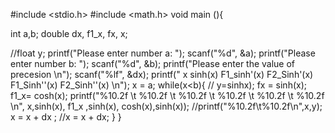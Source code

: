 #include <stdio.h>
#include <math.h>
void main (){

int a,b;
double dx, f1_x, fx, x;

//float y;
printf("Please enter number a:      ");
scanf("%d", &a);
printf("Please enter number b:      ");
scanf("%d", &b);
printf("Please enter the value of precesion   \n");
scanf("%lf", &dx);
printf("       x               sinh(x)      F1_sinh'(x)     F2_Sinh'(x)   F1_Sinh''(x)      F2_Sinh''(x) \n");
x = a;
while(x<b){
    // y=sinhx);
    fx = sinh(x);
    f1_x= cosh(x);
    printf("%10.2f \t %10.2f \t %10.2f \t %10.2f \t %10.2f \t %10.2f \n", x,sinh(x), f1_x ,sinh(x), cosh(x),sinh(x));
    //printf("%10.2f\t%10.2f\n",x,y);
    x = x + dx ; //x = x + dx;
}
}
